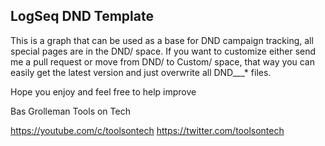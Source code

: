 ## LogSeq DND Template

This is a graph that can be used as a base for DND campaign tracking, all
special pages are in the DND/ space. If you want to customize either send me a
pull request or move from DND/ to Custom/ space, that way you can easily get the
latest version and just overwrite all DND\_\_\_\* files.

Hope you enjoy and feel free to help improve

Bas Grolleman
Tools on Tech

https://youtube.com/c/toolsontech
https://twitter.com/toolsontech




